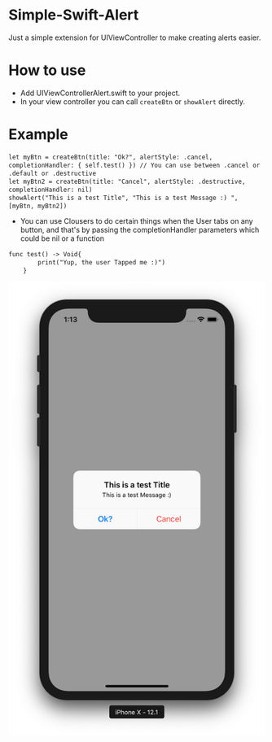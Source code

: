 # Simple-Swift-Alert

Just a simple extension for UIViewController to make creating alerts easier.

# How to use

* Add UIViewControllerAlert.swift to your project.
* In your view controller you can call `createBtn` or `showAlert` directly.


# Example

```
let myBtn = createBtn(title: "Ok?", alertStyle: .cancel, completionHandler: { self.test() }) // You can use between .cancel or .default or .destructive 
let myBtn2 = createBtn(title: "Cancel", alertStyle: .destructive, completionHandler: nil)
showAlert("This is a test Title", "This is a test Message :) ", [myBtn, myBtn2])
```

* You can use Clousers to do certain things when the User tabs on any button, and that's by passing the completionHandler parameters which could be nil or a function

```
func test() -> Void{
        print("Yup, the user Tapped me :)")
    }
```

![](extensionPhoto.png)
